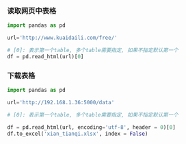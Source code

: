 <!--
 * @Description: 
 * @Version: 1.0
 * @Author: DaLao
 * @Email: dalao@xxx.com
 * @Date: 2022-01-28 20:34:49
 * @LastEditors: DaLao
 * @LastEditTime: 2022-03-18 22:25:19
-->

### 读取网页中表格

```py
import pandas as pd

url='http://www.kuaidaili.com/free/'

# [0]: 表示第一个table, 多个table需要指定, 如果不指定默认第一个
df = pd.read_html(url)[0] 
```


### 下载表格

```py
import pandas as pd

url='http://192.168.1.36:5000/data'

# [0]: 表示第一个table, 多个table需要指定, 如果不指定默认第一个

df = pd.read_html(url, encoding='utf-8', header = 0)[0]
df.to_excel('xian_tianqi.xlsx', index = False)
```